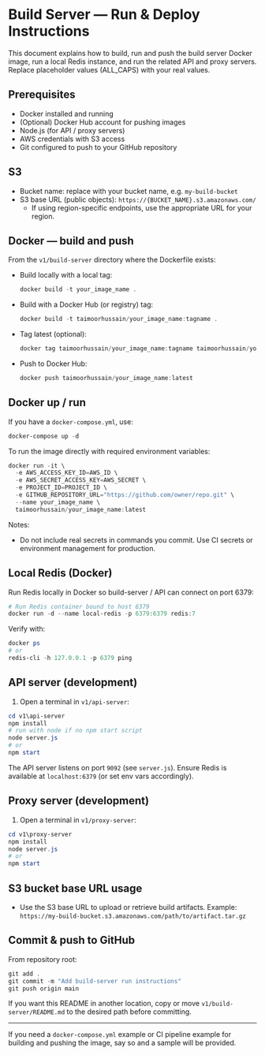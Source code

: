 # Build Server — Run & Deploy Instructions

This document explains how to build, run and push the build server Docker image, run a local Redis instance, and run the related API and proxy servers. Replace placeholder values (ALL_CAPS) with your real values.

## Prerequisites
- Docker installed and running
- (Optional) Docker Hub account for pushing images
- Node.js (for API / proxy servers)
- AWS credentials with S3 access
- Git configured to push to your GitHub repository

## S3
- Bucket name: replace with your bucket name, e.g. `my-build-bucket`
- S3 base URL (public objects): `https://{BUCKET_NAME}.s3.amazonaws.com/`
  - If using region-specific endpoints, use the appropriate URL for your region.

## Docker — build and push
From the `v1/build-server` directory where the Dockerfile exists:

- Build locally with a local tag:
  ```powershell
  docker build -t your_image_name .
  ```

- Build with a Docker Hub (or registry) tag:
  ```powershell
  docker build -t taimoorhussain/your_image_name:tagname .
  ```

- Tag latest (optional):
  ```powershell
  docker tag taimoorhussain/your_image_name:tagname taimoorhussain/your_image_name:latest
  ```

- Push to Docker Hub:
  ```powershell
  docker push taimoorhussain/your_image_name:latest
  ```

## Docker up / run
If you have a `docker-compose.yml`, use:
```powershell
docker-compose up -d
```

To run the image directly with required environment variables:
```powershell
docker run -it \
  -e AWS_ACCESS_KEY_ID=AWS_ID \
  -e AWS_SECRET_ACCESS_KEY=AWS_SECRET \
  -e PROJECT_ID=PROJECT_ID \
  -e GITHUB_REPOSITORY_URL="https://github.com/owner/repo.git" \
  --name your_image_name \
  taimoorhussain/your_image_name:latest
```

Notes:
- Do not include real secrets in commands you commit. Use CI secrets or environment management for production.

## Local Redis (Docker)
Run Redis locally in Docker so build-server / API can connect on port 6379:
```powershell
# Run Redis container bound to host 6379
docker run -d --name local-redis -p 6379:6379 redis:7
```

Verify with:
```powershell
docker ps
# or
redis-cli -h 127.0.0.1 -p 6379 ping
```

## API server (development)
1. Open a terminal in `v1/api-server`:
```powershell
cd v1\api-server
npm install
# run with node if no npm start script
node server.js
# or
npm start
```

The API server listens on port `9092` (see `server.js`). Ensure Redis is available at `localhost:6379` (or set env vars accordingly).

## Proxy server (development)
1. Open a terminal in `v1/proxy-server`:
```powershell
cd v1\proxy-server
npm install
node server.js
# or
npm start
```

## S3 bucket base URL usage
- Use the S3 base URL to upload or retrieve build artifacts. Example:
  `https://my-build-bucket.s3.amazonaws.com/path/to/artifact.tar.gz`

## Commit & push to GitHub
From repository root:
```powershell
git add .
git commit -m "Add build-server run instructions"
git push origin main
```

If you want this README in another location, copy or move `v1/build-server/README.md` to the desired path before committing.

---
If you need a `docker-compose.yml` example or CI pipeline example for building and pushing the image, say so and a sample will be provided.

